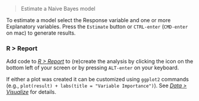 > Estimate a Naive Bayes model

To estimate a model select the Response variable and one or more Explanatory variables. Press the `Estimate` button or `CTRL-enter` (`CMD-enter` on mac) to generate results. 

### R > Report

Add code to <a href="https://radiant-rstats.github.io/docs/data/report.html" target="_blank">_R > Report_</a> to (re)create the analysis by clicking the <i title="report results" class="fa fa-edit"></i> icon on the bottom left of your screen or by pressing `ALT-enter` on your keyboard. 

If either a plot was created it can be customized using `ggplot2` commands (e.g., `plot(result) + labs(title = "Variable Importance")`). See <a href="https://radiant-rstats.github.io/docs/data/visualize.html" target="_blank">_Data > Visualize_</a> for details.
